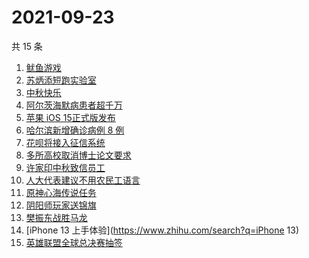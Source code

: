 # 2021-09-23

共 15 条

<!-- BEGIN ZHIHUSEARCH -->
<!-- 最后更新时间 Thu Sep 23 2021 04:08:47 GMT+0800 (China Standard Time) -->
1. [鱿鱼游戏](https://www.zhihu.com/search?q=鱿鱼游戏)
1. [苏炳添短跑实验室](https://www.zhihu.com/search?q=苏炳添)
1. [中秋快乐](https://www.zhihu.com/search?q=中秋节)
1. [阿尔茨海默病患者超千万](https://www.zhihu.com/search?q=阿尔茨海默)
1. [苹果 iOS 15正式版发布](https://www.zhihu.com/search?q=ios15)
1. [哈尔滨新增确诊病例 8 例](https://www.zhihu.com/search?q=哈尔滨疫情)
1. [花呗将接入征信系统](https://www.zhihu.com/search?q=花呗)
1. [多所高校取消博士论文要求](https://www.zhihu.com/search?q=博士论文)
1. [许家印中秋致信员工](https://www.zhihu.com/search?q=许家印致信)
1. [人大代表建议不用农民工语言](https://www.zhihu.com/search?q=农民工语言)
1. [原神心海传说任务](https://www.zhihu.com/search?q=原神)
1. [阴阳师玩家送锦旗](https://www.zhihu.com/search?q=阴阳师)
1. [樊振东战胜马龙](https://www.zhihu.com/search?q=樊振东)
1. [iPhone 13 上手体验](https://www.zhihu.com/search?q=iPhone 13)
1. [英雄联盟全球总决赛抽签](https://www.zhihu.com/search?q=s11)
<!-- END ZHIHUSEARCH -->
